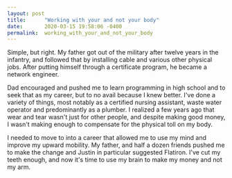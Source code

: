 ```yaml
---
layout: post
title:      "Working with your and not your body"
date:       2020-03-15 19:58:06 -0400
permalink:  working_with_your_and_not_your_body
---
```




Simple, but right. My father got out of the military after twelve years in the infantry, and followed that by installing cable and various other physical jobs. After putting himself through a certificate program, he became a network engineer.

Dad encouraged and pushed me to learn programming in high school and to seek that as my career, but to no avail because I knew better. I've done a variety of things, most notably as a certified nursing assistant, waste water operator and predominantly as a plumber. I realized a few years ago that wear and tear wasn't just for other people, and despite making good money, I wasn't making enough to compensate for the physical toll on my body. 

I needed to move to into a career that allowed me to use my mind and improve my upward mobility. My father, and half a dozen friends pushed me to make the change and Justin in particular suggested Flatiron. I've cut my teeth enough, and now it's time to use my brain to make my money and not my arm.
